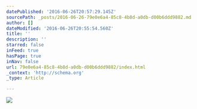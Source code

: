 ```yaml
---
datePublished: '2016-06-26T20:57:29.145Z'
sourcePath: _posts/2016-06-26-79e0e6a4-85c8-4b8d-a0db-d00b6ddd9882.md
author: []
dateModified: '2016-06-26T20:55:54.560Z'
title: ''
description: ''
starred: false
inFeed: true
hasPage: true
inNav: false
url: 79e0e6a4-85c8-4b8d-a0db-d00b6ddd9882/index.html
_context: 'http://schema.org'
_type: Article

---
```

![](https://the-grid-user-content.s3-us-west-2.amazonaws.com/4b32beef-9388-4964-bc06-aac6eb8bb84b.jpg)